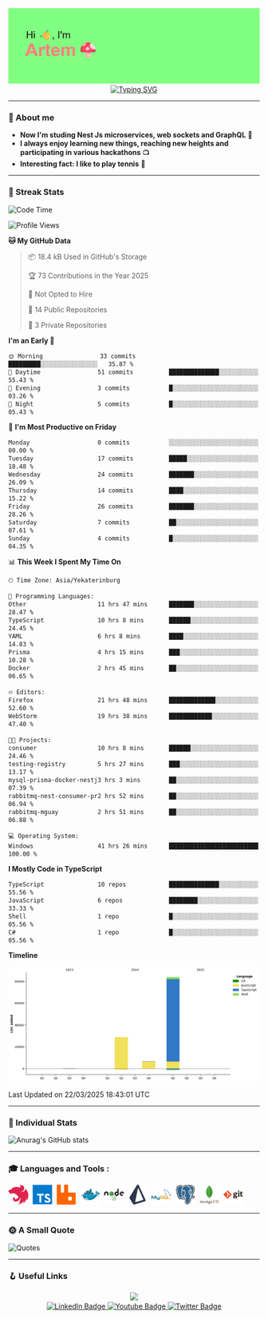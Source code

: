 <div id="header" align="center">
  <img src="https://github.com/CurlyBattery/CurlyBattery/blob/master/header.png?raw=true" alt="альтернативный текст">
  <a href="https://git.io/typing-svg"><img src="https://readme-typing-svg.demolab.com?font=Fira+Code&pause=1000&color=2BF777&width=435&lines=I've+been+doing+backend+programming+;on+Nest+JS+for+13+months+now" alt="Typing SVG" /></a>
</div>

---

### :otter: About me 
- __Now I'm studing Nest Js microservices, web sockets and GraphQL__ 🧩
- __I always enjoy learning new things, reaching new heights and participating in various hackathons__ 📺
- __Interesting fact: I like to play tennis__ 🏓

---

### :monorail: Streak Stats 

<!--START_SECTION:waka-->
![Code Time](http://img.shields.io/badge/Code%20Time-525%20hrs%206%20mins-blue)

![Profile Views](http://img.shields.io/badge/Profile%20Views-95-blue)

**🐱 My GitHub Data** 

> 📦 18.4 kB Used in GitHub's Storage 
 > 
> 🏆 73 Contributions in the Year 2025
 > 
> 🚫 Not Opted to Hire
 > 
> 📜 14 Public Repositories 
 > 
> 🔑 3 Private Repositories 
 > 
**I'm an Early 🐤** 

```text
🌞 Morning                33 commits          █████████░░░░░░░░░░░░░░░░   35.87 % 
🌆 Daytime                51 commits          ██████████████░░░░░░░░░░░   55.43 % 
🌃 Evening                3 commits           █░░░░░░░░░░░░░░░░░░░░░░░░   03.26 % 
🌙 Night                  5 commits           █░░░░░░░░░░░░░░░░░░░░░░░░   05.43 % 
```
📅 **I'm Most Productive on Friday** 

```text
Monday                   0 commits           ░░░░░░░░░░░░░░░░░░░░░░░░░   00.00 % 
Tuesday                  17 commits          █████░░░░░░░░░░░░░░░░░░░░   18.48 % 
Wednesday                24 commits          ███████░░░░░░░░░░░░░░░░░░   26.09 % 
Thursday                 14 commits          ████░░░░░░░░░░░░░░░░░░░░░   15.22 % 
Friday                   26 commits          ███████░░░░░░░░░░░░░░░░░░   28.26 % 
Saturday                 7 commits           ██░░░░░░░░░░░░░░░░░░░░░░░   07.61 % 
Sunday                   4 commits           █░░░░░░░░░░░░░░░░░░░░░░░░   04.35 % 
```


📊 **This Week I Spent My Time On** 

```text
🕑︎ Time Zone: Asia/Yekaterinburg

💬 Programming Languages: 
Other                    11 hrs 47 mins      ███████░░░░░░░░░░░░░░░░░░   28.47 % 
TypeScript               10 hrs 8 mins       ██████░░░░░░░░░░░░░░░░░░░   24.45 % 
YAML                     6 hrs 8 mins        ████░░░░░░░░░░░░░░░░░░░░░   14.83 % 
Prisma                   4 hrs 15 mins       ███░░░░░░░░░░░░░░░░░░░░░░   10.28 % 
Docker                   2 hrs 45 mins       ██░░░░░░░░░░░░░░░░░░░░░░░   06.65 % 

🔥 Editors: 
Firefox                  21 hrs 48 mins      █████████████░░░░░░░░░░░░   52.60 % 
WebStorm                 19 hrs 38 mins      ████████████░░░░░░░░░░░░░   47.40 % 

🐱‍💻 Projects: 
consumer                 10 hrs 8 mins       ██████░░░░░░░░░░░░░░░░░░░   24.46 % 
testing-registry         5 hrs 27 mins       ███░░░░░░░░░░░░░░░░░░░░░░   13.17 % 
mysql-prisma-docker-nestj3 hrs 3 mins        ██░░░░░░░░░░░░░░░░░░░░░░░   07.39 % 
rabbitmq-nest-consumer-pr2 hrs 52 mins       ██░░░░░░░░░░░░░░░░░░░░░░░   06.94 % 
rabbitmq-mguay           2 hrs 51 mins       ██░░░░░░░░░░░░░░░░░░░░░░░   06.88 % 

💻 Operating System: 
Windows                  41 hrs 26 mins      █████████████████████████   100.00 % 
```

**I Mostly Code in TypeScript** 

```text
TypeScript               10 repos            ██████████████░░░░░░░░░░░   55.56 % 
JavaScript               6 repos             ████████░░░░░░░░░░░░░░░░░   33.33 % 
Shell                    1 repo              █░░░░░░░░░░░░░░░░░░░░░░░░   05.56 % 
C#                       1 repo              █░░░░░░░░░░░░░░░░░░░░░░░░   05.56 % 
```



**Timeline**

![Lines of Code chart](https://raw.githubusercontent.com/CurlyBattery/CurlyBattery/master/assets/bar_graph.png)


 Last Updated on 22/03/2025 18:43:01 UTC
<!--END_SECTION:waka-->

---

### :slot_machine: Individual Stats 
![Anurag's GitHub stats](https://github-readme-stats.vercel.app/api?username=CurlyBattery&hide=contribs,prs&theme=dracula)

---

### :mortar_board: Languages and Tools :
<div>
  <img src="https://github.com/devicons/devicon/blob/master/icons/nestjs/nestjs-original.svg" title="Nest" alt="Nest" width="40" height="40"/>&nbsp;
  <img src="https://github.com/devicons/devicon/blob/master/icons/typescript/typescript-plain.svg" title="TypeScript" alt="TypeScript" width="40" height="40"/>&nbsp;
  <img src="https://github.com/devicons/devicon/blob/master/icons/rabbitmq/rabbitmq-original.svg" title="Rabbit" alt="RabbitMQ" width="40" height="40"/>&nbsp;
  <img src="https://github.com/devicons/devicon/blob/master/icons/docker/docker-original.svg" title="Docker" alt="Docker" width="40" height="40"/>&nbsp;
  <img src="https://github.com/devicons/devicon/blob/master/icons/nodejs/nodejs-original-wordmark.svg" title="NodeJS" alt="NodeJS" width="40" height="40"/>&nbsp;
  <img src="https://github.com/devicons/devicon/blob/master/icons/prisma/prisma-original.svg" title="Prisma"  alt="Prisma" width="40" height="40"/>&nbsp;
  <img src="https://github.com/devicons/devicon/blob/master/icons/mysql/mysql-original-wordmark.svg" title="MySQL"  alt="MySQL" width="40" height="40"/>&nbsp;
  <img src="https://github.com/devicons/devicon/blob/master/icons/postgresql/postgresql-original.svg" title="PostgreSQL"  alt="PostgreSQL" width="40" height="40"/>&nbsp;
  <img src="https://github.com/devicons/devicon/blob/master/icons/mongodb/mongodb-original-wordmark.svg" title="MongoDB" alt="MongoDB" width="40" height="40"/>&nbsp;
  <img src="https://github.com/devicons/devicon/blob/master/icons/git/git-original-wordmark.svg" title="Git" **alt="Git" width="40" height="40"/>
</div>

---

### :sun_with_face: A Small Quote
![Quotes](https://quotes-github-readme.vercel.app/api?type=horizontal&theme=dark)

---

### :hook: Useful Links 
<div align="center">
  <img src="https://media2.giphy.com/media/v1.Y2lkPTc5MGI3NjExdG1qb3M0MHpyZmczeDJoZzR4Z2lvcXBydDhpejNpb3Zoc2NoM2lnaCZlcD12MV9pbnRlcm5hbF9naWZfYnlfaWQmY3Q9Zw/FXynzLoP14IHsnfGmO/giphy.gif" height="300">
  
  <div id="badges">
  <a href="your-linkedin-URL">
    <img src="https://img.shields.io/badge/LinkedIn-blue?style=for-the-badge&logo=linkedin&logoColor=white" alt="LinkedIn Badge"/>
  </a>
  <a href="your-youtube-URL">
    <img src="https://img.shields.io/badge/YouTube-red?style=for-the-badge&logo=youtube&logoColor=white" alt="Youtube Badge"/>
  </a>
  <a href="your-twitter-URL">
    <img src="https://img.shields.io/badge/Twitter-blue?style=for-the-badge&logo=twitter&logoColor=white" alt="Twitter Badge"/>
  </a>
</div>
<img src="https://komarev.com/ghpvc/?username=CurlyBattery&style=flat-square&color=blue" alt=""/>
</div>
